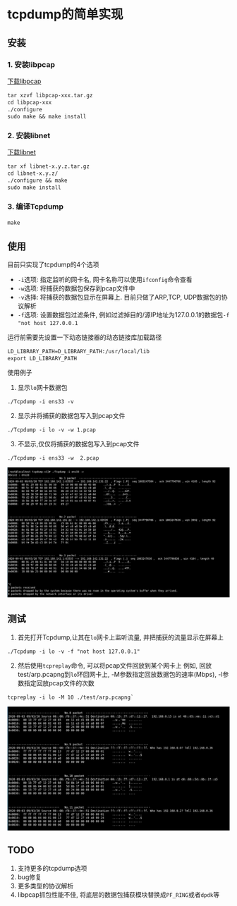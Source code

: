  # tcpdump的简单实现
 
 ## 安装
 
 ### 1. 安装libpcap
 
 [下载libpcap](https://www.tcpdump.org/release/libpcap-1.9.1.tar.gz)
 ```
 tar xzvf libpcap-xxx.tar.gz
 cd libpcap-xxx
 ./configure
 sudo make && make install
 ```
 ### 2. 安装libnet
 [下载libnet](https://github.com/libnet/libnet/releases)
 ```
 tar xf libnet-x.y.z.tar.gz
 cd libnet-x.y.z/
 ./configure && make
 sudo make install
 ```
 ### 3. 编译Tcpdump
 
 `make`
 
 ## 使用
 
 目前只实现了tcpdump的4个选项
 * `-i`选项: 指定监听的网卡名, 网卡名称可以使用`ifconfig`命令查看
 * `-w`选项: 将捕获的数据包保存到pcap文件中
 * `-v`选择: 将捕获的数据包显示在屏幕上. 目前只做了ARP,TCP, UDP数据包的协议解析
 * `-f`选项: 设置数据包过滤条件, 例如过滤掉目的/源IP地址为127.0.0.1的数据包`-f "not host 127.0.0.1`
 
 运行前需要先设置一下动态链接器的动态链接库加载路径
 ```
 LD_LIBRARY_PATH=D_LIBRARY_PATH:/usr/local/lib
 export LD_LIBRARY_PATH
 ```
 使用例子
 1. 显示`lo`网卡数据包
 ```
 ./Tcpdump -i ens33 -v
 ```
 2. 显示并将捕获的数据包写入到pcap文件
 ```
 ./Tcpdump -i lo -v -w 1.pcap
 ```
 
 3. 不显示,仅仅将捕获的数据包写入到pcap文件
 ```
 ./Tcpdump -i ens33 -w  2.pcap
 ```
 
 ![在ens33网口上监听并将数据包显示到屏幕上](https://github.com/shuailw/mytcpdump/blob/master/test/2.png)
 
 ## 测试
 
 1. 首先打开Tcpdump,让其在`lo`网卡上监听流量, 并把捕获的流量显示在屏幕上
 ```
 ./Tcpdump -i lo -v -f "not host 127.0.0.1"
 ```

 2. 然后使用`tcpreplay`命令, 可以将pcap文件回放到某个网卡上
 例如, 回放test/arp.pcapng到`lo`环回网卡上, -M参数指定回放数据包的速率(Mbps), -l参数指定回放pcap文件的次数
 ```
 tcpreplay -i lo -M 10 ./test/arp.pcapng`
 ```
 
 ![测试](https://github.com/shuailw/mytcpdump/blob/master/test/1.png)
 ## TODO
 1. 支持更多的tcpdump选项
 2. bug修复
 3. 更多类型的协议解析
 4. libpcap抓包性能不佳, 将底层的数据包捕获模块替换成`PF_RING`或者`dpdk`等
 
 
 
